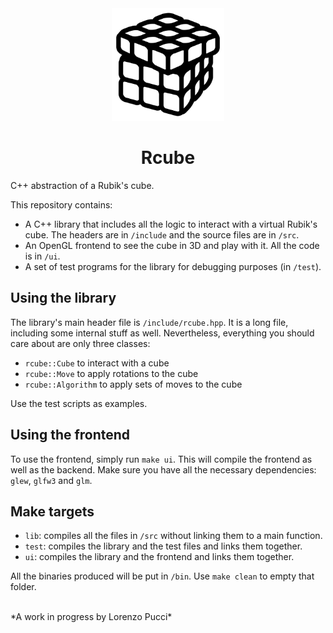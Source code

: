 <div align="center">
<img src="icon.png" style="width: 180px">
<h1>Rcube</h1>
</div>
C++ abstraction of a Rubik's cube.

This repository contains:
- A C++ library that includes all the logic to interact with a virtual Rubik's
cube. The headers are in `/include` and the source files are in `/src`.
- An OpenGL frontend to see the cube in 3D and play with it. All the code is in
`/ui`.
- A set of test programs for the library for debugging purposes (in `/test`).

## Using the library
The library's main header file is `/include/rcube.hpp`. It is a long file,
including some internal stuff as well. Nevertheless, everything you should
care about are only three classes:
- `rcube::Cube` to interact with a cube
- `rcube::Move` to apply rotations to the cube
- `rcube::Algorithm` to apply sets of moves to the cube

Use the test scripts as examples.

## Using the frontend
To use the frontend, simply run `make ui`. This will compile the frontend as
well as the backend. Make sure you have all the necessary dependencies: `glew`,
`glfw3` and `glm`.

## Make targets
- `lib`: compiles all the files in `/src` without linking them to a main
function.
- `test`: compiles the library and the test files and links them together.
- `ui`: compiles the library and the frontend and links them together.

All the binaries produced will be put in `/bin`. Use `make clean` to empty
that folder.

<br>
*A work in progress by Lorenzo Pucci*